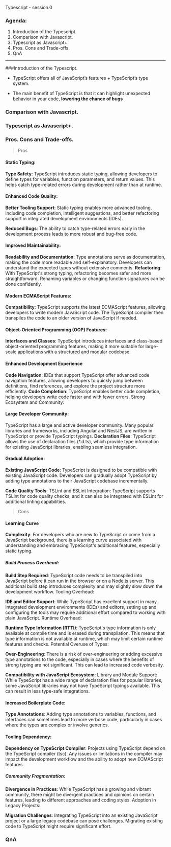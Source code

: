 Typescript - session.0

### Agenda:

1. Introduction of the Typescript.
2. Comparison with Javascript.
3. Typescript as Javascript+.
4. Pros. Cons and Trade-offs.
5. QnA

---

###Introduction of the Typescript.

- TypeScript offers all of JavaScript’s features + TypeScript’s type system.

- The main benefit of TypeScript is that it can highlight unexpected behavior in your code, **lowering the chance of bugs**

### Comparison with Javascript.

### Typescript as Javascript+.

### Pros. Cons and Trade-offs.

> Pros

#### Static Typing:

**Type Safety**: TypeScript introduces static typing, allowing developers to define types for variables, function parameters, and return values. This helps catch type-related errors during development rather than at runtime.

#### Enhanced Code Quality:

**Better Tooling Support**: Static typing enables more advanced tooling, including code completion, intelligent suggestions, and better refactoring support in integrated development environments (IDEs).

**Reduced Bugs**: The ability to catch type-related errors early in the development process leads to more robust and bug-free code.

#### Improved Maintainability:

**Readability and Documentation**: Type annotations serve as documentation, making the code more readable and self-explanatory. Developers can understand the expected types without extensive comments.
**Refactoring**: With TypeScript's strong typing, refactoring becomes safer and more straightforward. Renaming variables or changing function signatures can be done confidently.

#### Modern ECMAScript Features:

**Compatibility**: TypeScript supports the latest ECMAScript features, allowing developers to write modern JavaScript code. The TypeScript compiler then transpiles the code to an older version of JavaScript if needed.

#### Object-Oriented Programming (OOP) Features:

**Interfaces and Classes**: TypeScript introduces interfaces and class-based object-oriented programming features, making it more suitable for large-scale applications with a structured and modular codebase.

#### Enhanced Development Experience

**Code Navigation**: IDEs that support TypeScript offer advanced code navigation features, allowing developers to quickly jump between definitions, find references, and explore the project structure more efficiently.
**Code Completion**: TypeScript enables better code completion, helping developers write code faster and with fewer errors.
Strong Ecosystem and Community:

#### Large Developer Community:

TypeScript has a large and active developer community. Many popular libraries and frameworks, including Angular and NestJS, are written in TypeScript or provide TypeScript typings.
**Declaration Files**: TypeScript allows the use of declaration files (\*.d.ts), which provide type information for existing JavaScript libraries, enabling seamless integration.

#### Gradual Adoption:

**Existing JavaScript Code**: TypeScript is designed to be compatible with existing JavaScript code. Developers can gradually adopt TypeScript by adding type annotations to their JavaScript codebase incrementally.

**Code Quality Tools**:
TSLint and ESLint Integration: TypeScript supports TSLint for code quality checks, and it can also be integrated with ESLint for additional linting capabilities.

> Cons

#### Learning Curve

**Complexity**: For developers who are new to TypeScript or come from a JavaScript background, there is a learning curve associated with understanding and embracing TypeScript's additional features, especially static typing.

##### Build Process Overhead:

**Build Step Required**: TypeScript code needs to be transpiled into JavaScript before it can run in the browser or on a Node.js server. This additional build step introduces complexity and may slightly slow down the development workflow.
Tooling Overhead:

**IDE and Editor Support**: While TypeScript has excellent support in many integrated development environments (IDEs) and editors, setting up and configuring the tools may require additional effort compared to working with plain JavaScript.
Runtime Overhead:

**Runtime Type Information (RTTI)**: TypeScript's type information is only available at compile time and is erased during transpilation. This means that type information is not available at runtime, which may limit certain runtime features and checks.
Potential Overuse of Types:

**Over-Engineering**: There is a risk of over-engineering or adding excessive type annotations to the code, especially in cases where the benefits of strong typing are not significant. This can lead to increased code verbosity.

**Compatibility with JavaScript Ecosystem**: Library and Module Support: While TypeScript has a wide range of declaration files for popular libraries, some JavaScript libraries may not have TypeScript typings available. This can result in less type-safe integrations.

#### Increased Boilerplate Code:

**Type Annotations**: Adding type annotations to variables, functions, and interfaces can sometimes lead to more verbose code, particularly in cases where the types are complex or involve generics.

#### Tooling Dependency:

**Dependency on TypeScript Compiler**: Projects using TypeScript depend on the TypeScript compiler (tsc). Any issues or limitations in the compiler may impact the development workflow and the ability to adopt new ECMAScript features.

##### Community Fragmentation:

**Divergence in Practices**: While TypeScript has a growing and vibrant community, there might be divergent practices and opinions on certain features, leading to different approaches and coding styles.
Adoption in Legacy Projects:

**Migration Challenges**: Integrating TypeScript into an existing JavaScript project or a large legacy codebase can pose challenges. Migrating existing code to TypeScript might require significant effort.

### QnA
